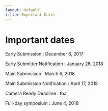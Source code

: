 ```yaml
---
layout: default
title: Important Dates
---
```


# Important dates

Early Submission
: December 6, 2017

Early Submitter Notification
: January 26, 2018

Main Submission
: March 6, 2018

Main Submission Notification
: April 17, 2018

Camera Ready Deadline
: tba

Full-day symposium
: June 4, 2018
